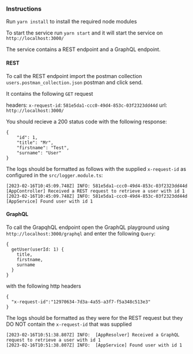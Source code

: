 ### Instructions

Run `yarn install` to install the required node modules

To start the service run `yarn start` and it will start the service on `http://localhost:3000/`

The service contains a REST endpoint and a GraphQL endpoint.

#### REST

To call the REST endpoint import the postman collection `users.postman_collection.json` postman and click send.

It contains the following `GET` request

headers: `x-request-id`: `581e5da1-ccc0-49d4-853c-03f2323dd44d`
url: `http://localhost:3000/`

You should recieve a 200 status code with the following response:

```
{
    "id": 1,
    "title": "Mr",
    "firstname": "Test",
    "surname": "User"
}
```

The logs should be formatted as follows with the supplied `x-request-id` as configured in the `src/logger.module.ts`:

```
[2023-02-16T10:45:09.748Z] INFO: 581e5da1-ccc0-49d4-853c-03f2323dd44d [AppController] Received a REST request to retrieve a user with id 1
[2023-02-16T10:45:09.748Z] INFO: 581e5da1-ccc0-49d4-853c-03f2323dd44d [AppService] Found user with id 1
```

#### GraphQL

To call the GrapqhQL endpoint open the GraphQL playground using `http://localhost:3000/graphql` and enter the following `Query`:

```
{
  getUser(userId: 1) {
    title,
    firstname,
    surname
  }
}
```

with the following http headers

```
{
  "x-request-id":"12970634-7d3a-4a55-a3f7-f5a348c513e3"
}
```


The logs should be formatted as they were for the REST request but they DO NOT contain the `x-request-id` that was supplied

```
[2023-02-16T10:51:38.807Z] INFO:  [AppResolver] Received a GraphQL request to retrieve a user with id 1
[2023-02-16T10:51:38.807Z] INFO:  [AppService] Found user with id 1
```
